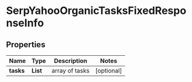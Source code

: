 # SerpYahooOrganicTasksFixedResponseInfo


## Properties

| Name | Type | Description | Notes |
|------------ | ------------- | ------------- | -------------|
**tasks** | **List<SerpYahooOrganicTasksFixedTaskInfo>** | array of tasks |[optional]|